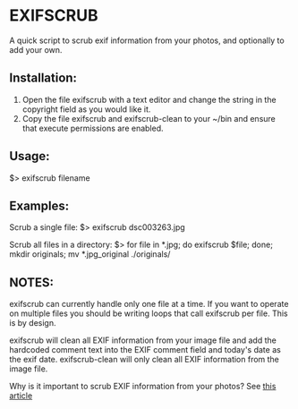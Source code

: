 EXIFSCRUB
=========
A quick script to scrub exif information from your photos, and optionally to add your own.

Installation:
-------------
1. Open the file exifscrub with a text editor and change the string in the copyright field as you would like it.
2. Copy the file exifscrub and exifscrub-clean to your ~/bin and ensure that execute permissions are enabled.
 

Usage:
------
$> exifscrub filename

Examples:
---------
Scrub a single file:
$> exifscrub dsc003263.jpg

Scrub all files in a directory:
$> for file in *.jpg; do exifscrub $file; done; mkdir originals; mv *.jpg_original ./originals/

NOTES:
------
exifscrub can currently handle only one file at a time. If you want to operate on multiple files you should be writing loops that call exifscrub per file. This is by design.

exifscrub will clean all EXIF information from your image file and add the hardcoded comment text into the EXIF comment field and today's date as the exif date.
exifscrub-clean will only clean all EXIF information from the image file.

Why is it important to scrub EXIF information from your photos?
See [this article](https://web.archive.org/web/20190924082202/https://www.consumerreports.org/privacy/what-can-you-tell-from-photo-exif-data/)
